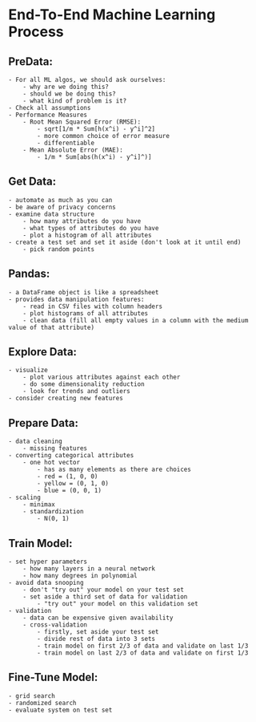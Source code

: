 # End-To-End Machine Learning Process #

## PreData: ##
    - For all ML algos, we should ask ourselves:
        - why are we doing this?
        - should we be doing this?
        - what kind of problem is it?
    - Check all assumptions 
    - Performance Measures
        - Root Mean Squared Error (RMSE):
            - sqrt[1/m * Sum[h(x^i) - y^i]^2]
            - more common choice of error measure
            - differentiable
        - Mean Absolute Error (MAE):
            - 1/m * Sum[abs(h(x^i) - y^i]^)]

## Get Data: ##
    - automate as much as you can
    - be aware of privacy concerns
    - examine data structure
        - how many attributes do you have
        - what types of attributes do you have
        - plot a histogram of all attributes
    - create a test set and set it aside (don't look at it until end)
        - pick random points

## Pandas: ##
    - a DataFrame object is like a spreadsheet
    - provides data manipulation features:
        - read in CSV files with column headers
        - plot histograms of all attributes
        - clean data (fill all empty values in a column with the medium value of that attribute)

## Explore Data: ##
    - visualize
        - plot various attributes against each other
        - do some dimensionality reduction
        - look for trends and outliers
    - consider creating new features

## Prepare Data: ##
    - data cleaning
        - missing features
    - converting categorical attributes
        - one hot vector
            - has as many elements as there are choices
            - red = (1, 0, 0)
            - yellow = (0, 1, 0)
            - blue = (0, 0, 1)
    - scaling
        - minimax
        - standardization
            - N(0, 1)

## Train Model: ##
    - set hyper parameters
        - how many layers in a neural network
        - how many degrees in polynomial
    - avoid data snooping
        - don't "try out" your model on your test set
        - set aside a third set of data for validation
            - "try out" your model on this validation set
    - validation
        - data can be expensive given availability
        - cross-validation
            - firstly, set aside your test set
            - divide rest of data into 3 sets 
            - train model on first 2/3 of data and validate on last 1/3
            - train model on last 2/3 of data and validate on first 1/3

## Fine-Tune Model: ##
    - grid search
    - randomized search
    - evaluate system on test set



